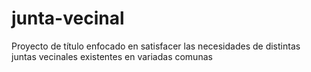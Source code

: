 # junta-vecinal
Proyecto de título enfocado en satisfacer las necesidades de distintas juntas vecinales existentes en variadas comunas
